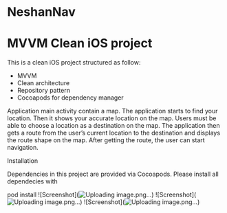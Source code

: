 # NeshanNav
# MVVM Clean iOS project

This is a clean iOS project structured as follow:

- MVVM
- Clean architecture
- Repository pattern
- Cocoapods for dependency manager

Application main activity contain a map. The application starts to find your location. Then it shows your accurate location on the map. Users must be able to choose a location as a destination on the map. The application then gets a route from the user’s current location to the destination and displays the route shape on the map. After getting the route, the user can start navigation.

Installation

Dependencies in this project are provided via Cocoapods. Please install all dependecies with

pod install
![Screenshot](![Uploading image.png…]())
![Screenshot](![Uploading image.png…]())
![Screenshot](![Uploading image.png…]())
